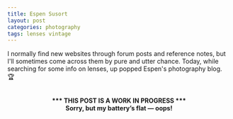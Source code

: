 ```yaml
---
title: Espen Susort
layout: post
categories: photography
tags: lenses vintage
---
```


I normally find new websites through forum posts and reference notes, but I'll sometimes come across them by pure and utter chance. Today, while searching for some info on lenses, up popped Espen's photography blog. 🏆

<br>
<center>
<b>*** THIS POST IS A WORK IN PROGRESS ***<br>Sorry, but my battery’s flat — oops!</b>
</center>


